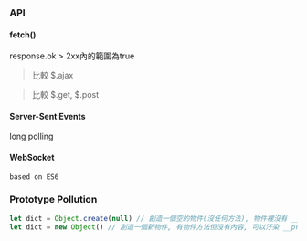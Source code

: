 


### API

#### fetch()

response.ok > 2xx內的範圍為true

> 比較 $.ajax

> 比較 $.get, $.post

#### Server-Sent Events
long polling

#### WebSocket


`based on ES6`


### Prototype Pollution

``` js
let dict = Object.create(null) // 創造一個空的物件(沒任何方法), 物件裡沒有 __proto__ 這個key
let dict = new Object() // 創造一個新物件, 有物件方法但沒有內容, 可以汙染 __proto__
```

